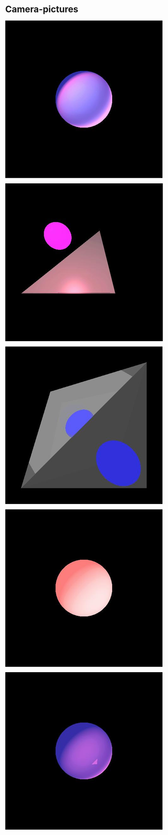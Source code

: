 # Camera-pictures

![GUESS_WORD](Pictures/SpotTest.jpg)‏

![GUESS_WORD](Pictures/Reflectiontest.jpg)‏

![GUESS_WORD](Pictures/RecursiveTest2.jpg)‏

![GUESS_WORD](Pictures/decTest.jpg)‏

![GUESS_WORD](Pictures/Spottest12.jpg)‏
